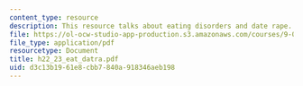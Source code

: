 ```yaml
---
content_type: resource
description: This resource talks about eating disorders and date rape.
file: https://ol-ocw-studio-app-production.s3.amazonaws.com/courses/9-00-introduction-to-psychology-fall-2004/d3c13b1961e8cbb7840a918346aeb198_h22_23_eat_datra.pdf
file_type: application/pdf
resourcetype: Document
title: h22_23_eat_datra.pdf
uid: d3c13b19-61e8-cbb7-840a-918346aeb198
---
```

